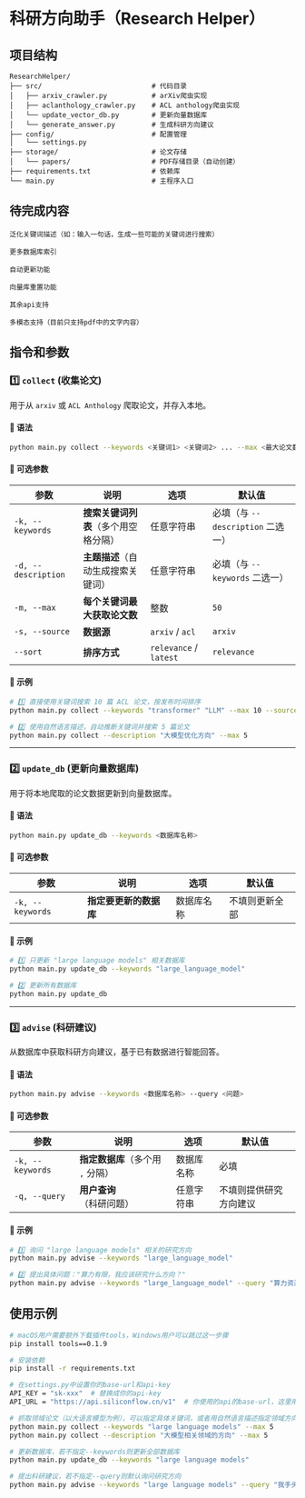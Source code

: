 # 科研方向助手（Research Helper）

## 项目结构
```
ResearchHelper/
├── src/                           # 代码目录
│   ├── arxiv_crawler.py           # arXiv爬虫实现
│   ├── aclanthology_crawler.py    # ACL anthology爬虫实现
│   └── update_vector_db.py        # 更新向量数据库
│   └── generate_answer.py         # 生成科研方向建议
├── config/                        # 配置管理
│   └── settings.py       
├── storage/                       # 论文存储 
│   └── papers/                    # PDF存储目录（自动创建）
├── requirements.txt               # 依赖库
└── main.py                        # 主程序入口
```

## 待完成内容
```
泛化关键词描述（如：输入一句话，生成一些可能的关键词进行搜索）

更多数据库索引

自动更新功能

向量库重置功能

其余api支持

多模态支持（目前只支持pdf中的文字内容）
```

## 指令和参数
### 1️⃣ `collect` (收集论文)
用于从 `arxiv` 或 `ACL Anthology` 爬取论文，并存入本地。

#### 💌 语法
```bash
python main.py collect --keywords <关键词1> <关键词2> ... --max <最大论文数> --source <数据源> --sort <排序方式>
```

#### 💌 可选参数
| 参数 | 说明 | 选项 | 默认值 |
|------|------|------|------|
| `-k, --keywords` | **搜索关键词列表**（多个用空格分隔） | 任意字符串 | 必填（与 `--description` 二选一） |
| `-d, --description` | **主题描述**（自动生成搜索关键词） | 任意字符串 | 必填（与 `--keywords` 二选一） |
| `-m, --max` | **每个关键词最大获取论文数** | 整数 | `50` |
| `-s, --source` | **数据源** | `arxiv` / `acl` | `arxiv` |
| `--sort` | **排序方式** | `relevance` / `latest` | `relevance` |

#### 💌 示例
```bash
# 1️⃣ 直接使用关键词搜索 10 篇 ACL 论文，按发布时间排序
python main.py collect --keywords "transformer" "LLM" --max 10 --source acl --sort latest

# 2️⃣ 使用自然语言描述，自动推断关键词并搜索 5 篇论文
python main.py collect --description "大模型优化方向" --max 5
```

---

### 2️⃣ `update_db` (更新向量数据库)
用于将本地爬取的论文数据更新到向量数据库。

#### 💌 语法
```bash
python main.py update_db --keywords <数据库名称>
```

#### 💌 可选参数
| 参数 | 说明 | 选项 | 默认值 |
|------|------|------|------|
| `-k, --keywords` | **指定要更新的数据库** | 数据库名称 | 不填则更新全部 |

#### 💌 示例
```bash
# 1️⃣ 只更新 "large language models" 相关数据库
python main.py update_db --keywords "large_language_model"

# 2️⃣ 更新所有数据库
python main.py update_db
```

---

### 3️⃣ `advise` (科研建议)
从数据库中获取科研方向建议，基于已有数据进行智能回答。

#### 💌 语法
```bash
python main.py advise --keywords <数据库名称> --query <问题>
```

#### 💌 可选参数
| 参数 | 说明 | 选项 | 默认值 |
|------|------|------|------|
| `-k, --keywords` | **指定数据库**（多个用 `,` 分隔） | 数据库名称 | 必填 |
| `-q, --query` | **用户查询**（科研问题） | 任意字符串 | 不填则提供研究方向建议 |

#### 💌 示例
```bash
# 1️⃣ 询问 "large language models" 相关的研究方向
python main.py advise --keywords "large_language_model"

# 2️⃣ 提出具体问题："算力有限，我应该研究什么方向？"
python main.py advise --keywords "large_language_model" --query "算力资源受限的情况下，我适合研究什么？"
```




## 使用示例

```bash
# macOS用户需要额外下载插件tools，Windows用户可以跳过这一步骤
pip install tools==0.1.9

# 安装依赖
pip install -r requirements.txt

# 在settings.py中设置你的base-url和api-key
API_KEY = "sk-xxx"  # 替换成你的api-key
API_URL = "https://api.siliconflow.cn/v1"  # 你使用的api的base-url，这里用的是硅基流动

# 抓取领域论文（以大语言模型为例），可以指定具体关键词，或者用自然语言描述指定领域方向以自动分析关键词，若不指定--max作为抓取的论文数量则默认为50
python main.py collect --keywords "large language models" --max 5
python main.py collect --description "大模型相关领域的方向" --max 5

# 更新数据库，若不指定--keywords则更新全部数据库
python main.py update_db --keywords "large language models" 

# 提出科研建议，若不指定--query则默认询问研究方向
python main.py advise --keywords "large language models" --query "我手头的算力资源并不充裕，从科研的角度来讲，我可以在哪些大模型的方向进行尝试呢？"